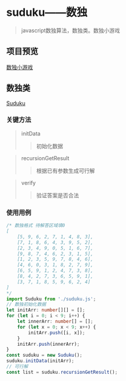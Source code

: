 # suduku——数独
>javascript数独算法，数独类。数独小游戏
## 项目预览
<a href="https://happy-func.github.io/sudukujs/" title="数独小游戏">数独小游戏</a>
##  数独类
<a href="https://github.com/happy-func/sudukujs/blob/master/js/suduku.ts" title="Suduku.ts">Suduku</a>
### 关键方法
>initData
>>初始化数据

>recursionGetResult
>>根据已有参数生成可行解

>verify
>>验证答案是否合法

### 使用用例
```ts
/* 数独格式 待解答区域填0
[
    [5, 9, 6, 2, 7, 1, 4, 8, 3],
    [7, 1, 8, 6, 4, 3, 9, 5, 2],
    [2, 3, 4, 9, 0, 5, 1, 6, 7],
    [9, 8, 7, 4, 6, 2, 3, 1, 5],
    [1, 2, 3, 5, 9, 7, 8, 4, 6],
    [4, 6, 0, 3, 1, 8, 2, 7, 9],
    [6, 5, 9, 1, 2, 4, 7, 3, 8],
    [8, 4, 2, 7, 3, 6, 5, 9, 1],
    [3, 7, 1, 8, 5, 9, 6, 2, 4]
]
*/
import Suduku from './suduku.js';
// 数独初始化数据
let initArr: number[][] = [];
for (let i = 0; i < 9; i++) {
    let innerArr: number[] = [];
    for (let x = 0; x < 9; x++) {
        initArr.push([i, x]);
    }
    initArr.push(innerArr);
}
const suduku = new Suduku();
suduku.initData(initArr);
// 可行解
const list = suduku.recursionGetResult();
```
